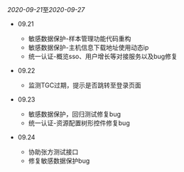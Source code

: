 *2020-09-21*至*2020-09-27*

* 09.21
  + 敏感数据保护-样本管理功能代码重构
  - 敏感数据保护-主机信息下载地址使用动态ip
  - 统一认证-概览sso、用户增长等对接服务以及bug修复

* 09.22
  - 监测TGC过期，提示是否跳转至登录页面
* 09.23
  - 敏感数据保护，回归测试修复bug
  - 统一认证-资源配置树形控件修复bug
* 09.24
  - 协助张方测试接口
  - 修复敏感数据保护bug